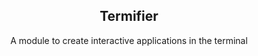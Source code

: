 <div align="center">

## Termifier

A module to create interactive applications in the terminal

</div>